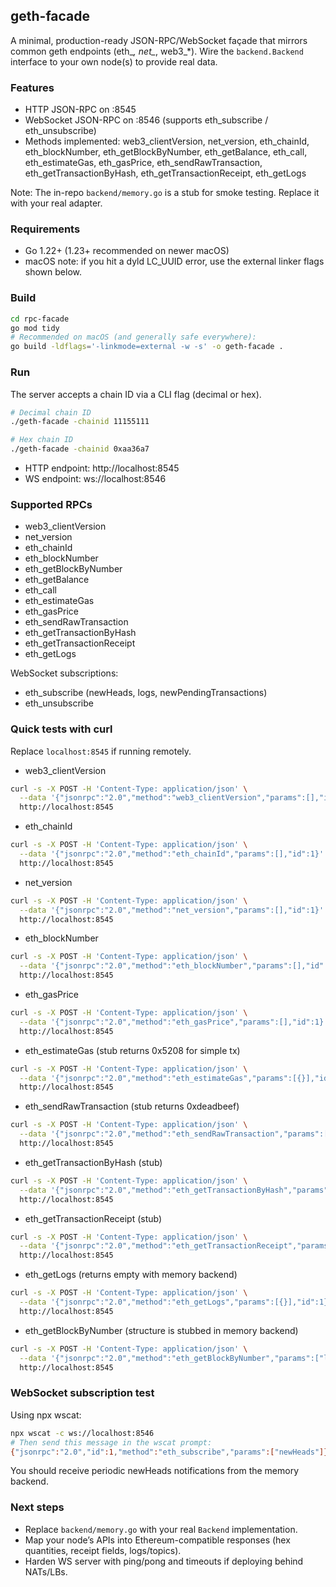 ## geth-facade

A minimal, production-ready JSON-RPC/WebSocket façade that mirrors common geth endpoints (eth_*, net_*, web3_*). Wire the `backend.Backend` interface to your own node(s) to provide real data.

### Features
- HTTP JSON-RPC on :8545
- WebSocket JSON-RPC on :8546 (supports eth_subscribe / eth_unsubscribe)
- Methods implemented: web3_clientVersion, net_version, eth_chainId, eth_blockNumber, eth_getBlockByNumber, eth_getBalance, eth_call, eth_estimateGas, eth_gasPrice, eth_sendRawTransaction, eth_getTransactionByHash, eth_getTransactionReceipt, eth_getLogs

Note: The in-repo `backend/memory.go` is a stub for smoke testing. Replace it with your real adapter.

### Requirements
- Go 1.22+ (1.23+ recommended on newer macOS)
- macOS note: if you hit a dyld LC_UUID error, use the external linker flags shown below.

### Build
```bash
cd rpc-facade
go mod tidy
# Recommended on macOS (and generally safe everywhere):
go build -ldflags='-linkmode=external -w -s' -o geth-facade .
```

### Run
The server accepts a chain ID via a CLI flag (decimal or hex).
```bash
# Decimal chain ID
./geth-facade -chainid 11155111

# Hex chain ID
./geth-facade -chainid 0xaa36a7
```

- HTTP endpoint: http://localhost:8545
- WS endpoint: ws://localhost:8546

### Supported RPCs
- web3_clientVersion
- net_version
- eth_chainId
- eth_blockNumber
- eth_getBlockByNumber
- eth_getBalance
- eth_call
- eth_estimateGas
- eth_gasPrice
- eth_sendRawTransaction
- eth_getTransactionByHash
- eth_getTransactionReceipt
- eth_getLogs

WebSocket subscriptions:
- eth_subscribe (newHeads, logs, newPendingTransactions)
- eth_unsubscribe

### Quick tests with curl
Replace `localhost:8545` if running remotely.

- web3_clientVersion
```bash
curl -s -X POST -H 'Content-Type: application/json' \
  --data '{"jsonrpc":"2.0","method":"web3_clientVersion","params":[],"id":1}' \
  http://localhost:8545
```

- eth_chainId
```bash
curl -s -X POST -H 'Content-Type: application/json' \
  --data '{"jsonrpc":"2.0","method":"eth_chainId","params":[],"id":1}' \
  http://localhost:8545
```

- net_version
```bash
curl -s -X POST -H 'Content-Type: application/json' \
  --data '{"jsonrpc":"2.0","method":"net_version","params":[],"id":1}' \
  http://localhost:8545
```

- eth_blockNumber
```bash
curl -s -X POST -H 'Content-Type: application/json' \
  --data '{"jsonrpc":"2.0","method":"eth_blockNumber","params":[],"id":1}' \
  http://localhost:8545
```

- eth_gasPrice
```bash
curl -s -X POST -H 'Content-Type: application/json' \
  --data '{"jsonrpc":"2.0","method":"eth_gasPrice","params":[],"id":1}' \
  http://localhost:8545
```

- eth_estimateGas (stub returns 0x5208 for simple tx)
```bash
curl -s -X POST -H 'Content-Type: application/json' \
  --data '{"jsonrpc":"2.0","method":"eth_estimateGas","params":[{}],"id":1}' \
  http://localhost:8545
```

- eth_sendRawTransaction (stub returns 0xdeadbeef)
```bash
curl -s -X POST -H 'Content-Type: application/json' \
  --data '{"jsonrpc":"2.0","method":"eth_sendRawTransaction","params":["0x01"],"id":1}' \
  http://localhost:8545
```

- eth_getTransactionByHash (stub)
```bash
curl -s -X POST -H 'Content-Type: application/json' \
  --data '{"jsonrpc":"2.0","method":"eth_getTransactionByHash","params":["0xdeadbeef"],"id":1}' \
  http://localhost:8545
```

- eth_getTransactionReceipt (stub)
```bash
curl -s -X POST -H 'Content-Type: application/json' \
  --data '{"jsonrpc":"2.0","method":"eth_getTransactionReceipt","params":["0xdeadbeef"],"id":1}' \
  http://localhost:8545
```

- eth_getLogs (returns empty with memory backend)
```bash
curl -s -X POST -H 'Content-Type: application/json' \
  --data '{"jsonrpc":"2.0","method":"eth_getLogs","params":[{}],"id":1}' \
  http://localhost:8545
```

- eth_getBlockByNumber (structure is stubbed in memory backend)
```bash
curl -s -X POST -H 'Content-Type: application/json' \
  --data '{"jsonrpc":"2.0","method":"eth_getBlockByNumber","params":["latest", false],"id":1}' \
  http://localhost:8545
```

### WebSocket subscription test
Using npx wscat:
```bash
npx wscat -c ws://localhost:8546
# Then send this message in the wscat prompt:
{"jsonrpc":"2.0","id":1,"method":"eth_subscribe","params":["newHeads"]}
```
You should receive periodic newHeads notifications from the memory backend.

### Next steps
- Replace `backend/memory.go` with your real `Backend` implementation.
- Map your node’s APIs into Ethereum-compatible responses (hex quantities, receipt fields, logs/topics).
- Harden WS server with ping/pong and timeouts if deploying behind NATs/LBs.
